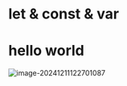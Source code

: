# let & const & var

# hello world

![image-20241211122701087](../../ScreenShot2/image-20241211122701087.png)
